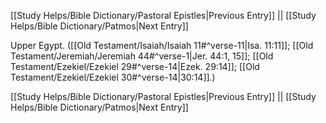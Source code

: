 [[Study Helps/Bible Dictionary/Pastoral Epistles|Previous Entry]]  ||  [[Study Helps/Bible Dictionary/Patmos|Next Entry]]

 Upper Egypt. ([[Old Testament/Isaiah/Isaiah 11#^verse-11|Isa. 11:11]]; [[Old Testament/Jeremiah/Jeremiah 44#^verse-1|Jer. 44:1, 15]]; [[Old Testament/Ezekiel/Ezekiel 29#^verse-14|Ezek. 29:14]]; [[Old Testament/Ezekiel/Ezekiel 30#^verse-14|30:14]].)

[[Study Helps/Bible Dictionary/Pastoral Epistles|Previous Entry]]  ||  [[Study Helps/Bible Dictionary/Patmos|Next Entry]]